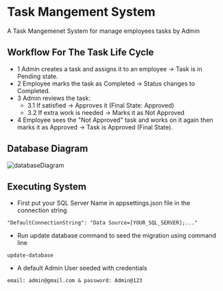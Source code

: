 # Task Mangement System

A Task Mangemenet System for manage employees tasks by Admin

## Workflow For The Task Life Cycle

* 1 Admin creates a task and assigns it to an employee → Task is in Pending state.
* 2 Employee marks the task as Completed → Status changes to Completed.
* 3 Admin reviews the task:
  * 3.1 If satisfied → Approves it (Final State: Approved)
  * 3.2 If extra work is needed → Marks it as Not Approved
* 4 Employee sees the "Not Approved" task and works on it again then marks it as Approved → Task is Approved (Final State).

## Database Diagram
![databaseDiagram](https://github.com/user-attachments/assets/eb173b08-e6f3-4ce4-b4d6-c21a5ea1e37b)

## Executing System

* First put your SQL Server Name in appsettings.json file in the connection string
```
"DefaultConnectionString": "Data Source=[YOUR_SQL_SERVER];..."

```
* Run update database command to seed the migration using command line
```
update-database

```
* A default Admin User seeded with credentials
```
email: admin@gmail.com & password: Admin@123

```
